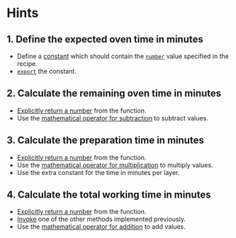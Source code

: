 # Hints

## 1. Define the expected oven time in minutes

-   Define a [constant][constants] which should contain the [`number`][numbers]
    value specified in the recipe.
-   [`export`][export] the constant.

## 2. Calculate the remaining oven time in minutes

-   [Explicitly return a number][return] from the function.
-   Use the [mathematical operator for subtraction][operators] to subtract
    values.

## 3. Calculate the preparation time in minutes

-   [Explicitly return a number][return] from the function.
-   Use the [mathematical operator for multiplication][operators] to multiply
    values.
-   Use the extra constant for the time in minutes per layer.

## 4. Calculate the total working time in minutes

-   [Explicitly return a number][return] from the function.
-   [Invoke][invocation] one of the other methods implemented previously.
-   Use the [mathematical operator for addition][operators] to add values.

[return]:
    https://developer.mozilla.org/en-US/docs/Learn/JavaScript/Building_blocks/Return_values
[export]:
    https://developer.mozilla.org/en-US/docs/Web/JavaScript/Reference/Statements/export
[operators]:
    https://developer.mozilla.org/en-US/docs/Web/JavaScript/Reference/Operators/Arithmetic_Operators
[constants]:
    https://developer.mozilla.org/en-US/docs/Web/JavaScript/Reference/Statements/const
[invocation]:
    https://developer.mozilla.org/en-US/docs/Web/JavaScript/Guide/Functions#Calling_functions
[numbers]:
    https://developer.mozilla.org/en-US/docs/Web/JavaScript/Data_structures#Number_type
